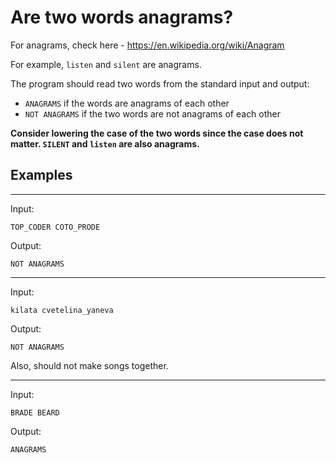 # Are two words anagrams?

For anagrams, check here - https://en.wikipedia.org/wiki/Anagram

For example, `listen` and `silent` are anagrams.

The program should read two words from the standard input and output:

* `ANAGRAMS` if the words are anagrams of each other
* `NOT ANAGRAMS` if the two words are not anagrams of each other

**Consider lowering the case of the two words since the case does not matter. `SILENT` and `listen` are also anagrams.**

## Examples
---

Input:

```
TOP_CODER COTO_PRODE
```

Output:

```
NOT ANAGRAMS
```

---

Input:

```
kilata cvetelina_yaneva
```

Output:

```
NOT ANAGRAMS
```

Also, should not make songs together.

---

Input:

```
BRADE BEARD
```

Output:

```
ANAGRAMS
```
